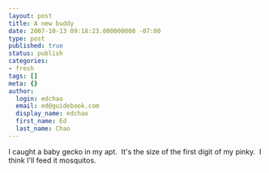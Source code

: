 ```yaml
---
layout: post
title: A new buddy
date: 2007-10-13 09:18:23.000000000 -07:00
type: post
published: true
status: publish
categories:
- fresh
tags: []
meta: {}
author:
  login: edchao
  email: ed@guidebook.com
  display_name: edchao
  first_name: Ed
  last_name: Chao
---
```

<p>I caught a baby gecko in my apt.  It's the size of the first digit of my pinky.  I think I'll feed it mosquitos.</p>
